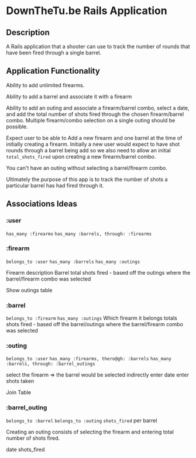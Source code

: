 # DownTheTu.be Rails Application

## Description
A Rails application that a shooter can use to track the number of rounds that have been fired through a single barrel.

## Application Functionality
Ability to add unlimited firearms.

Ability to add a barrel and associate it with a firearm

Ability to add an outing and associate a firearm/barrel combo, select a date, and add the total number of shots fired through the chosen firearm/barrel combo. Multiple firearm/combo selection on a single outing should be possible.

Expect user to be able to Add a new firearm and one barrel at the time of initially creating a firearm. Initially a new user would expect to have shot rounds through a barrel being add so we also need to allow an initial `total_shots_fired` upon creating a new firearm/barrel combo.

You can't have an outing without selecting a barrel/firearm combo.

Ultimately the purpose of this app is to track the number of shots a particular barrel has had fired through it.


## Associations Ideas

### :user
`has_many :firearms`
`has_many :barrels, through: :firearms`

### :firearm
`belongs_to :user`
`has_many :barrels`
`has_many :outings`

Firearm description
Barrel
total shots fired - based off the outings where the barrel/firearm combo was selected

Show outings table

### :barrel
<!-- `belongs_to :user` `barrel.firearm.user` -->
`belongs_to :firearm`
`has_many :outings`
Which firearm it belongs
totals shots fired - based off the barrel/outings where the barrel/firearm combo was selected

### :outing
`belongs_to :user`
`has_many :firearms, thero@gh: :barrels`
`has_many :barrels, through: :barrel_outings`

select the firearm => the barrel would be selected indirectly
enter date
enter shots taken

Join Table
### :barrel_outing
`belongs_to :barrel`
`belongs_to :outing`
`shots_fired` per barrel


Creating an outing consists of selecting the firearm and entering total number of shots fired.

date
shots_fired

